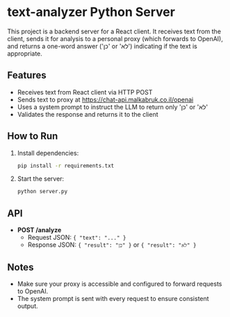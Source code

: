 # text-analyzer Python Server

This project is a backend server for a React client. It receives text from the client, sends it for analysis to a personal proxy (which forwards to OpenAI), and returns a one-word answer ('כן' or 'לא') indicating if the text is appropriate.

## Features
- Receives text from React client via HTTP POST
- Sends text to proxy at https://chat-api.malkabruk.co.il/openai
- Uses a system prompt to instruct the LLM to return only 'כן' or 'לא'
- Validates the response and returns it to the client

## How to Run
1. Install dependencies:
   ```bash
   pip install -r requirements.txt
   ```
2. Start the server:
   ```bash
   python server.py
   ```

## API
- **POST /analyze**
  - Request JSON: `{ "text": "..." }`
  - Response JSON: `{ "result": "כן" }` or `{ "result": "לא" }`

## Notes
- Make sure your proxy is accessible and configured to forward requests to OpenAI.
- The system prompt is sent with every request to ensure consistent output.
